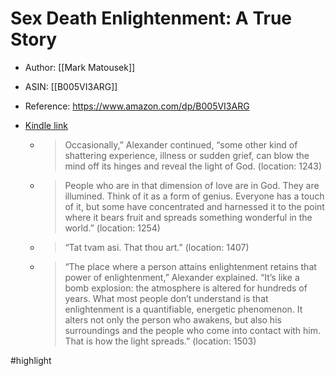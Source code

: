# Sex Death Enlightenment: A True Story

* Author: [[Mark Matousek]]
* ASIN: [[B005VI3ARG]]
* Reference: https://www.amazon.com/dp/B005VI3ARG
* [Kindle link](kindle://book?action=open&asin=B005VI3ARG)


  - > Occasionally,” Alexander continued, “some other kind of shattering experience, illness or sudden grief, can blow the mind off its hinges and reveal the light of God. (location: 1243)


  - > People who are in that dimension of love are in God. They are illumined. Think of it as a form of genius. Everyone has a touch of it, but some have concentrated and harnessed it to the point where it bears fruit and spreads something wonderful in the world.” (location: 1254)


  - > “Tat tvam asi. That thou art.” (location: 1407)


  - > “The place where a person attains enlightenment retains that power of enlightenment,” Alexander explained. “It’s like a bomb explosion: the atmosphere is altered for hundreds of years. What most people don’t understand is that enlightenment is a quantifiable, energetic phenomenon. It alters not only the person who awakens, but also his surroundings and the people who come into contact with him. That is how the light spreads.” (location: 1503)


#highlight